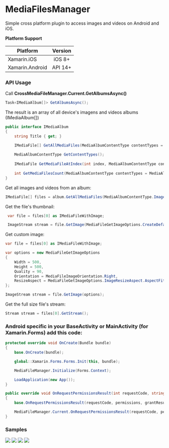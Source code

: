 # MediaFilesManager

Simple cross platform plugin to access images and videos on Android and iOS.

**Platform Support**

|Platform|Version|
| ------------------- | :-----------: |
|Xamarin.iOS|iOS 8+|
|Xamarin.Android|API 14+|

### API Usage

Call **CrossMediaFileManager.Current.GetAlbumsAsync()**
```csharp
Task<IMediaAlbum[]> GetAlbumsAsync();
```

The result is an array of all device's imagens and videos albums (IMediaAlbum[])

```csharp
public interface IMediaAlbum
{
    string Title { get; }

    IMediaFile[] GetAllMediaFiles(MediaAlbumContentType contentTypes = MediaAlbumContentType.All);
    
    MediaAlbumContentType GetContentTypes();
    
    IMediaFile GetMediaFileAtIndex(int index, MediaAlbumContentType contentTypes = MediaAlbumContentType.All);
    
    int GetMediaFilesCount(MediaAlbumContentType contentTypes = MediaAlbumContentType.All);
}
```

Get all images and videos from an album:
```csharp
IMediaFile[] files = album.GetAllMediaFiles(MediaAlbumContentType.Images | MediaAlbumContentType.Videos);
```

Get the file's thumbnail:
```csharp
 var file = files[0] as IMediaFileWithImage;

 ImageStream stream = file.GetImage(MediaFileGetImageOptions.CreateDefaultThumb());
```

Get custom image:
```csharp
var file = files[0] as IMediaFileWithImage;

var options = new MediaFileGetImageOptions
{
    Width = 500,
    Height = 500,
    Quality = 90,
    Orientation = MediaFileImageOrientation.Right,                          // Rotate image to right
    ResizeAspect = MediaFileGetImageOptions.ImageResizeAspect.AspectFit     
};

ImageStream stream = file.GetImage(options);
```

Get the full size file's stream:
```csharp
Stream stream = files[0].GetStream();
```

### Android specific in your BaseActivity or MainActivity (for Xamarin.Forms) add this code:
```csharp
protected override void OnCreate(Bundle bundle)
{
    base.OnCreate(bundle);

    global::Xamarin.Forms.Forms.Init(this, bundle);

    MediaFileManager.Initialize(Forms.Context);

    LoadApplication(new App());
}

public override void OnRequestPermissionsResult(int requestCode, string[] permissions, [GeneratedEnum] Permission[] grantResults)
{
    base.OnRequestPermissionsResult(requestCode, permissions, grantResults);

    MediaFileManager.Current.OnRequestPermissionsResult(requestCode, permissions, grantResults);
}
```
### Samples
![](https://raw.githubusercontent.com/FelipeNicoletto/MediaFilesManager/master/Images/image_1.png)
![](https://raw.githubusercontent.com/FelipeNicoletto/MediaFilesManager/master/Images/image_2.png)
![](https://raw.githubusercontent.com/FelipeNicoletto/MediaFilesManager/master/Images/image_3.png)
![](https://raw.githubusercontent.com/FelipeNicoletto/MediaFilesManager/master/Images/image_4.png)


